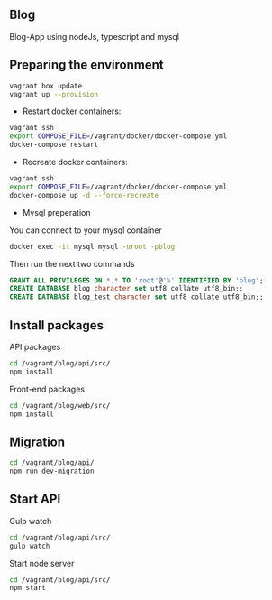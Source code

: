 ## Blog

Blog-App using nodeJs, typescript and mysql

## Preparing the environment
```sh
vagrant box update
vagrant up --provision
```

- Restart docker containers:

```sh
vagrant ssh
export COMPOSE_FILE=/vagrant/docker/docker-compose.yml
docker-compose restart
```

- Recreate docker containers:

```sh
vagrant ssh
export COMPOSE_FILE=/vagrant/docker/docker-compose.yml
docker-compose up -d --force-recreate
```

 - Mysql preperation

You can connect to your mysql container
 ```sh
docker exec -it mysql mysql -uroot -pblog
 ```
 
 Then run the next two commands
 ```sql
 GRANT ALL PRIVILEGES ON *.* TO 'root'@'%' IDENTIFIED BY 'blog';
 CREATE DATABASE blog character set utf8 collate utf8_bin;;
 CREATE DATABASE blog_test character set utf8 collate utf8_bin;;
 ```

## Install packages

API packages
 ```sh
cd /vagrant/blog/api/src/
npm install
```

Front-end packages
 ```sh
cd /vagrant/blog/web/src/
npm install
```

## Migration

```sh
cd /vagrant/blog/api/
npm run dev-migration
 ```

## Start API

Gulp watch
 ```sh
cd /vagrant/blog/api/src/
gulp watch
```
Start node server 
 ```sh
cd /vagrant/blog/api/src/
npm start
```